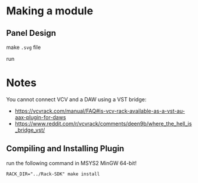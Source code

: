 # Making a module

## Panel Design

make `.svg` file

run 



# Notes

You cannot connect VCV and a DAW using a VST bridge: 
- https://vcvrack.com/manual/FAQ#is-vcv-rack-available-as-a-vst-au-aax-plugin-for-daws
- https://www.reddit.com/r/vcvrack/comments/deen9b/where_the_hell_is_bridge_vst/



## Compiling and Installing Plugin

run the following command in MSYS2 MinGW 64-bit!

```
RACK_DIR="../Rack-SDK" make install
```

